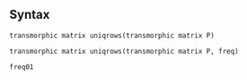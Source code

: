 ## Syntax

`transmorphic matrix uniqrows(transmorphic matrix P)`

`transmorphic matrix uniqrows(transmorphic matrix P, freq)`

`freq01`
